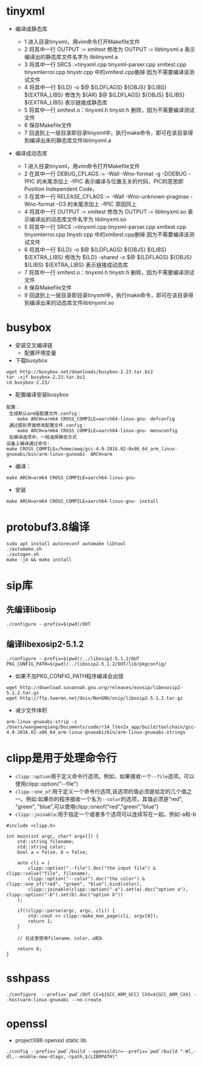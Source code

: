 # tinyxml

- 编译成静态库
  - 1 进入目录tinyxml，用vim命令打开Makefile文件
  - 2 将其中一行 OUTPUT := xmltest 修改为 OUTPUT := libtinyxml.a 表示编译出的静态库文件名字为 libtinyxml.a
  - 3 将其中一行 SRCS :=tinyxml.cpp tinyxml-parser.cpp xmltest.cpp tinyxmlerror.cpp tinystr.cpp
    中的xmltest.cpp删掉 因为不需要编译该测试文件
  - 4 将其中一行 ${LD} -o $@ ${LDFLAGS} ${OBJS} ${LIBS} ${EXTRA_LIBS} 修改为 ${AR} $@ ${LDFLAGS} ${OBJS}
    ${LIBS} ${EXTRA_LIBS} 表示链接成静态库
  - 5 将其中一行 xmltest.o：tinyxml.h tinystr.h 删除，因为不需要编译测试文件
  - 6 保存Makefile文件
  - 7 回退到上一层目录即目录tinyxml中，执行make命令，即可在该目录得到编译出来的静态库文件libtinyxml.a

- 编译成动态库
  - 1 进入目录tinyxml，用vim命令打开Makefile文件
  - 2 在其中一行 DEBUG_CFLAGS := -Wall -Wno-format -g -DDEBUG -fPIC 的末尾添加上 -fPIC 表示编译与位置无关的代码，PIC的意思即
    Position Independent Code，
  - 3 在其中一行 RELEASE_CFLAGS := -Wall -Wno-unknown-pragmas -Wno-format -O3 的末尾添加上 -fPIC 原因同上
  - 4 将其中一行 OUTPUT := xmltest 修改为 OUTPUT := libtinyxml.so 表示编译出的动态库文件名字为 libtinyxml.so
  - 5 将其中一行 SRCS :=tinyxml.cpp tinyxml-parser.cpp xmltest.cpp tinyxmlerror.cpp tinystr.cpp
    中的xmltest.cpp删掉 因为不需要编译该测试文件
  - 6 将其中一行 ${LD} -o $@ ${LDFLAGS} ${OBJS} ${LIBS} ${EXTRA_LIBS} 修改为 ${LD} -shared -o $@ ${LDFLAGS}
    ${OBJS} ${LIBS} ${EXTRA_LIBS} 表示链接成动态库
  - 7 将其中一行 xmltest.o：tinyxml.h tinystr.h 删除，因为不需要编译测试文件
  - 8 保存Makefile文件
  - 9 回退到上一层目录即目录tinyxml中，执行make命令，即可在该目录得到编译出来的动态库文件libtinyxml.so

# busybox

- 安装交叉编译链
  - 配置环境变量
- 下载busybox

```
wget http://busybox.net/downloads/busybox-2.23.tar.bz2
tar -xjf busybox-2.23.tar.bz2
cd busybox-2.23/
```

- 配置编译安装busybox

```
配置： 
 生成默认arm版配置文件.config：  
    make ARCH=arm64 CROSS_COMPILE=aarch64-linux-gnu- defconfig
 通过图形界面修改配置文件.config： 
    make ARCH=arm64 CROSS_COMPILE=aarch64-linux-gnu- menuconfig
 在编译选项中，一般选择静态方式
设备上编译通过命令:
make CROSS_COMPILE=/home/wwq/gcc-4.9-2016.02-0x86_64_arm_linux-gnueabi/bin/arm-linux-guneabi- ARCH=arm
```

- 编译：

```
make ARCH=arm64 CROSS_COMPILE=aarch64-linux-gnu-
```

- 安装

```
make ARCH=arm64 CROSS_COMPILE=aarch64-linux-gnu- install
```

# protobuf3.8编译

```
sudo apt install autoreconf automake libtool
./automake.sh
./autogen.sh
make -j4 && make install
```

# sip库

## 先编译libosip

```
./configure --prefix=$(pwd)/OUT
```

## 编译libexosip2-5.1.2

```shell
./configure --prefix=$(pwd)/../libosip2-5.1.2/OUT PKG_CONFIG_PATH=$(pwd)/../libosip2-5.1.2/OUT/lib/pkgconfig/
```

- 如果不加PKG\_CONFIG\_PATH程序编译会出错

```
wget http://download.savannah.gnu.org/releases/exosip/libexosip2-5.1.2.tar.gz
wget http://ftp.twaren.net/Unix/NonGNU/osip/libosip2-5.1.2.tar.gz
```

- 减少文件体积

```
arm-linux-gnueabi-strip -s
/Users/wangwenqiang/Documents/code/r14_ltev2x_app/build/toolchain/gcc-4.9-2016.02-x86_64_arm-linux-gnueabi/bin/arm-linux-gnueabi-strings
```

# clipp是用于处理命令行

- `clipp::option`用于定义命令行选项。例如，如果接收一个`--file`选项。可以使用clipp::option("--file")
- `clipp::one_of`:用于定义一个命令行选项,该选项的值必须是给定的几个值之一。例如:如果你的程序接收一个名为`--color`的选项，其值必须是"red", "green",
  "blue",可以使用clipp::oneof("red","green","blue")
- `clipp::joinable`:用于指定一个或者多个选项可以连续写在一起。例如-a和-b

```
#include <clipp.h>

int main(int argc, char* argv[]) {
    std::string filename;
    std::string color;
    bool a = false, b = false;

    auto cli = (
        clipp::option("--file").doc("the input file") & clipp::value("file", filename),
        clipp::option("--color").doc("the color") & clipp::one_of("red", "green", "blue").bind(color),
        clipp::joinable(clipp::option("-a").set(a).doc("option a"), clipp::option("-b").set(b).doc("option b"))
    );

    if(!clipp::parse(argc, argv, cli)) {
        std::cout << clipp::make_man_page(cli, argv[0]);
        return 1;
    }

    // 在这里使用filename、color、a和b

    return 0;
}
```

# sshpass

```shell
./configure  --prefix=`pwd`/OUT CC=${GCC_ARM_GCC} CXX=${GCC_ARM_CXX} --host=arm-linux-gnueabi --no-create
```

# openssl

- projectX86 openssl static lib

```
./config --prefix=`pwd`/build --openssldir=--prefix=`pwd`/build "-Wl,-dl,--enable-new-dtags,-rpath,$(LIBRPATH)"
```
